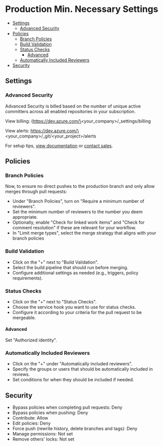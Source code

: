 # Production Min. Necessary Settings

<!-- @import "[TOC]" {cmd="toc" depthFrom=2 depthTo=5 orderedList=false} -->

<!-- code_chunk_output -->

- [Settings](#settings)
  - [Advanced Security](#advanced-security)
- [Policies](#policies)
  - [Branch Policies](#branch-policies)
  - [Build Validation](#build-validation)
  - [Status Checks](#status-checks)
    - [Advanced](#advanced)
  - [Automatically Included Reviewers](#automatically-included-reviewers)
- [Security](#security)

<!-- /code_chunk_output -->

## Settings

### Advanced Security

Advanced Security is billed based on the number of unique active committers across all enabled repositories in your subscription.

View billing: (https://dev.azure.com/\<your_company>/_settings/billing

View alerts: https://dev.azure.com/\<your_company>/_git/\<your_project>/alerts

For setup tips, [view documentation](https://aka.ms/advanced-security) or [contact sales](https://aka.ms/advanced-security/sales).

## Policies

### Branch Policies

Now, to ensure no direct pushes to the production branch and only allow merges through pull requests:

- Under "Branch Policies", turn on "Require a minimum number of reviewers".
- Set the minimum number of reviewers to the number you deem appropriate.
- Optionally, enable "Check for linked work items" and "Check for comment resolution" if these are relevant for your workflow.
- In "Limit merge types", select the merge strategy that aligns with your branch policies

### Build Validation

- Click on the "+" next to "Build Validation".
- Select the build pipeline that should run before merging.
- Configure additional settings as needed (e.g., triggers, policy requirements).

### Status Checks

- Click on the "+" next to "Status Checks".
- Choose the service hook you want to use for status checks.
- Configure it according to your criteria for the pull request to be mergeable.

#### Advanced

Set "Authorized identity".

### Automatically Included Reviewers

- Click on the "+" under "Automatically included reviewers".
- Specify the groups or users that should be automatically included in reviews.
- Set conditions for when they should be included if needed.

## Security

- Bypass policies when completing pull requests: Deny
- Bypass policies when pushing: Deny
- Contribute: Allow
- Edit policies: Deny
- Force push (rewrite history, delete branches and tags): Deny
- Manage permissions: Not set
- Remove others' locks: Not set
